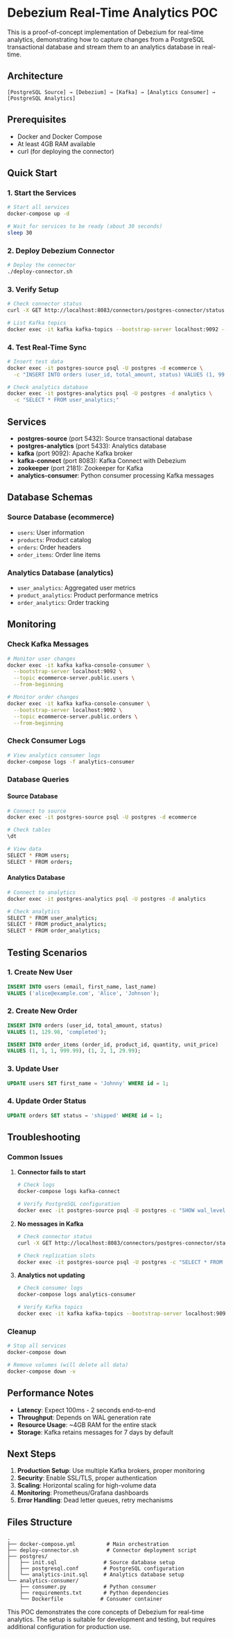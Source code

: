 # Debezium Real-Time Analytics POC

This is a proof-of-concept implementation of Debezium for real-time analytics, demonstrating how to capture changes from a PostgreSQL transactional database and stream them to an analytics database in real-time.

## Architecture

```
[PostgreSQL Source] → [Debezium] → [Kafka] → [Analytics Consumer] → [PostgreSQL Analytics]
```

## Prerequisites

- Docker and Docker Compose
- At least 4GB RAM available
- curl (for deploying the connector)

## Quick Start

### 1. Start the Services

```bash
# Start all services
docker-compose up -d

# Wait for services to be ready (about 30 seconds)
sleep 30
```

### 2. Deploy Debezium Connector

```bash
# Deploy the connector
./deploy-connector.sh
```

### 3. Verify Setup

```bash
# Check connector status
curl -X GET http://localhost:8083/connectors/postgres-connector/status

# List Kafka topics
docker exec -it kafka kafka-topics --bootstrap-server localhost:9092 --list
```

### 4. Test Real-Time Sync

```bash
# Insert test data
docker exec -it postgres-source psql -U postgres -d ecommerce \
  -c "INSERT INTO orders (user_id, total_amount, status) VALUES (1, 99.99, 'completed');"

# Check analytics database
docker exec -it postgres-analytics psql -U postgres -d analytics \
  -c "SELECT * FROM user_analytics;"
```

## Services

- **postgres-source** (port 5432): Source transactional database
- **postgres-analytics** (port 5433): Analytics database
- **kafka** (port 9092): Apache Kafka broker
- **kafka-connect** (port 8083): Kafka Connect with Debezium
- **zookeeper** (port 2181): Zookeeper for Kafka
- **analytics-consumer**: Python consumer processing Kafka messages

## Database Schemas

### Source Database (ecommerce)

- `users`: User information
- `products`: Product catalog
- `orders`: Order headers
- `order_items`: Order line items

### Analytics Database (analytics)

- `user_analytics`: Aggregated user metrics
- `product_analytics`: Product performance metrics
- `order_analytics`: Order tracking

## Monitoring

### Check Kafka Messages

```bash
# Monitor user changes
docker exec -it kafka kafka-console-consumer \
  --bootstrap-server localhost:9092 \
  --topic ecommerce-server.public.users \
  --from-beginning

# Monitor order changes
docker exec -it kafka kafka-console-consumer \
  --bootstrap-server localhost:9092 \
  --topic ecommerce-server.public.orders \
  --from-beginning
```

### Check Consumer Logs

```bash
# View analytics consumer logs
docker-compose logs -f analytics-consumer
```

### Database Queries

#### Source Database

```bash
# Connect to source
docker exec -it postgres-source psql -U postgres -d ecommerce

# Check tables
\dt

# View data
SELECT * FROM users;
SELECT * FROM orders;
```

#### Analytics Database

```bash
# Connect to analytics
docker exec -it postgres-analytics psql -U postgres -d analytics

# Check analytics
SELECT * FROM user_analytics;
SELECT * FROM product_analytics;
SELECT * FROM order_analytics;
```

## Testing Scenarios

### 1. Create New User

```sql
INSERT INTO users (email, first_name, last_name)
VALUES ('alice@example.com', 'Alice', 'Johnson');
```

### 2. Create New Order

```sql
INSERT INTO orders (user_id, total_amount, status)
VALUES (1, 129.98, 'completed');

INSERT INTO order_items (order_id, product_id, quantity, unit_price)
VALUES (1, 1, 1, 999.99), (1, 2, 1, 29.99);
```

### 3. Update User

```sql
UPDATE users SET first_name = 'Johnny' WHERE id = 1;
```

### 4. Update Order Status

```sql
UPDATE orders SET status = 'shipped' WHERE id = 1;
```

## Troubleshooting

### Common Issues

1. **Connector fails to start**

   ```bash
   # Check logs
   docker-compose logs kafka-connect

   # Verify PostgreSQL configuration
   docker exec -it postgres-source psql -U postgres -c "SHOW wal_level;"
   ```

2. **No messages in Kafka**

   ```bash
   # Check connector status
   curl -X GET http://localhost:8083/connectors/postgres-connector/status

   # Check replication slots
   docker exec -it postgres-source psql -U postgres -c "SELECT * FROM pg_replication_slots;"
   ```

3. **Analytics not updating**

   ```bash
   # Check consumer logs
   docker-compose logs analytics-consumer

   # Verify Kafka topics
   docker exec -it kafka kafka-topics --bootstrap-server localhost:9092 --list
   ```

### Cleanup

```bash
# Stop all services
docker-compose down

# Remove volumes (will delete all data)
docker-compose down -v
```

## Performance Notes

- **Latency**: Expect 100ms - 2 seconds end-to-end
- **Throughput**: Depends on WAL generation rate
- **Resource Usage**: ~4GB RAM for the entire stack
- **Storage**: Kafka retains messages for 7 days by default

## Next Steps

1. **Production Setup**: Use multiple Kafka brokers, proper monitoring
2. **Security**: Enable SSL/TLS, proper authentication
3. **Scaling**: Horizontal scaling for high-volume data
4. **Monitoring**: Prometheus/Grafana dashboards
5. **Error Handling**: Dead letter queues, retry mechanisms

## Files Structure

```
.
├── docker-compose.yml          # Main orchestration
├── deploy-connector.sh         # Connector deployment script
├── postgres/
│   ├── init.sql               # Source database setup
│   ├── postgresql.conf        # PostgreSQL configuration
│   └── analytics-init.sql     # Analytics database setup
└── analytics-consumer/
    ├── consumer.py            # Python consumer
    ├── requirements.txt       # Python dependencies
    └── Dockerfile            # Consumer container
```

This POC demonstrates the core concepts of Debezium for real-time analytics. The setup is suitable for development and testing, but requires additional configuration for production use.
